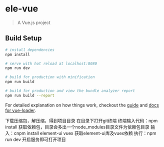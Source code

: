 # ele-vue

> A Vue.js project

## Build Setup

``` bash
# install dependencies
npm install

# serve with hot reload at localhost:8080
npm run dev

# build for production with minification
npm run build

# build for production and view the bundle analyzer report
npm run build --report
```

For detailed explanation on how things work, checkout the [guide](http://vuejs-templates.github.io/webpack/) and [docs for vue-loader](http://vuejs.github.io/vue-loader).



下载压缩包，解压缩，得到项目目录
在目录下打开git终端
终端输入代码：npm install 获取依赖包，目录会多出一个node_modules目录文件为依赖包目录
输入：cnpm install element-ui vuex 获取element-ui库及vuex依赖
执行：npm run dev 开启服务即可打开项目

